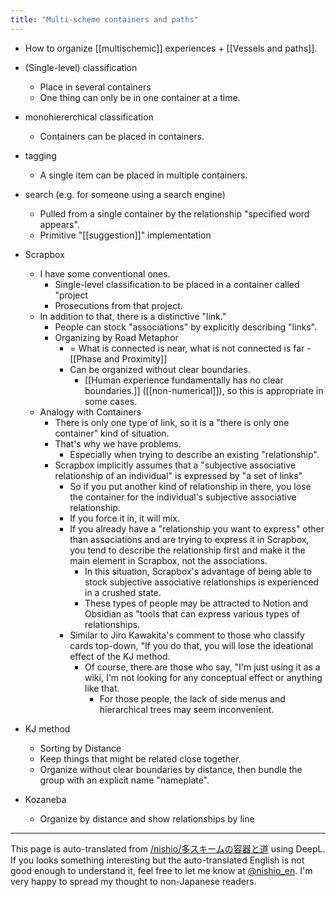 ```yaml
---
title: "Multi-scheme containers and paths"
---
```


- How to organize [[multischemic]] experiences + [[Vessels and paths]].

- (Single-level) classification
    - Place in several containers
    - One thing can only be in one container at a time.
- monohiererchical classification
    - Containers can be placed in containers.
- tagging
    - A single item can be placed in multiple containers.
- search (e.g. for someone using a search engine)
    - Pulled from a single container by the relationship "specified word appears".
    - Primitive "[[suggestion]]" implementation
- Scrapbox
    - I have some conventional ones.
        - Single-level classification to be placed in a container called "project
        - Prosecutions from that project.
    - In addition to that, there is a distinctive "link."
        - People can stock "associations" by explicitly describing "links".
        - Organizing by Road Metaphor
            - = What is connected is near, what is not connected is far
                    - [[Phase and Proximity]]
            - Can be organized without clear boundaries.
                - [[Human experience fundamentally has no clear boundaries.]] ([[non-numerical]]), so this is appropriate in some cases.
    - Analogy with Containers
        - There is only one type of link, so it is a "there is only one container" kind of situation.
        - That's why we have problems.
            - Especially when trying to describe an existing "relationship".
        - Scrapbox implicitly assumes that a "subjective associative relationship of an individual" is expressed by "a set of links"
            - So if you put another kind of relationship in there, you lose the container for the individual's subjective associative relationship.
            - If you force it in, it will mix.
            - If you already have a "relationship you want to express" other than associations and are trying to express it in Scrapbox, you tend to describe the relationship first and make it the main element in Scrapbox, not the associations.
                - In this situation, Scrapbox's advantage of being able to stock subjective associative relationships is experienced in a crushed state.
                - These types of people may be attracted to Notion and Obsidian as "tools that can express various types of relationships.
            - Similar to Jiro Kawakita's comment to those who classify cards top-down, "If you do that, you will lose the ideational effect of the KJ method.
                - Of course, there are those who say, "I'm just using it as a wiki, I'm not looking for any conceptual effect or anything like that.
                    - For those people, the lack of side menus and hierarchical trees may seem inconvenient.
- KJ method
    - Sorting by Distance
    - Keep things that might be related close together.
    - Organize without clear boundaries by distance, then bundle the group with an explicit name "nameplate".
- Kozaneba
    - Organize by distance and show relationships by line

---
This page is auto-translated from [/nishio/多スキームの容器と道](https://scrapbox.io/nishio/多スキームの容器と道) using DeepL. If you looks something interesting but the auto-translated English is not good enough to understand it, feel free to let me know at [@nishio_en](https://twitter.com/nishio_en). I'm very happy to spread my thought to non-Japanese readers.